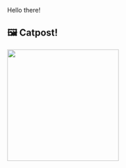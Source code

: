 Hello there!



## 🖼️ Catpost!

<sub>
    <img src="https://cdn2.thecatapi.com/images/a1h.jpg" height="256">
</sub>

